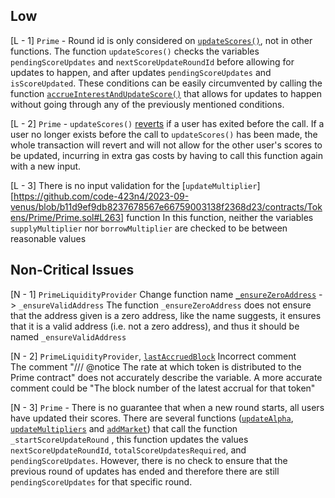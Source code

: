 
## Low

[L - 1] `Prime` - Round id is only considered on [`updateScores()`](https://github.com/code-423n4/2023-09-venus/blob/main/contracts/Tokens/Prime/Prime.sol#L200), not in other functions.
The function `updateScores()` checks the variables `pendingScoreUpdates` and `nextScoreUpdateRoundId` before allowing for updates to happen, and after updates `pendingScoreUpdates` and `isScoreUpdated`. These conditions can be easily circumvented by calling the function [`accrueInterestAndUpdateScore()`](https://github.com/code-423n4/2023-09-venus/blob/main/contracts/Tokens/Prime/Prime.sol#L389) that allows for updates to happen without going through any of the previously mentioned conditions.

[L - 2] `Prime` - `updateScores()` [reverts](https://github.com/code-423n4/2023-09-venus/blob/main/contracts/Tokens/Prime/Prime.sol#L207) if a user has exited before the call.
If a user no longer exists before the call to `updateScores()` has been made, the whole transaction will revert and will not allow for the other user's scores to be updated, incurring in extra gas costs by having to call this function again with a new input.

[L - 3] There is no input validation for the [`updateMultiplier`][https://github.com/code-423n4/2023-09-venus/blob/b11d9ef9db8237678567e66759003138f2368d23/contracts/Tokens/Prime/Prime.sol#L263] function
In this function, neither the variables `supplyMultiplier` nor `borrowMultiplier` are checked to be between reasonable values


## Non-Critical Issues

[N - 1] `PrimeLiquidityProvider` Change function name [`_ensureZeroAddress`](https://github.com/code-423n4/2023-09-venus/blob/main/contracts/Tokens/Prime/PrimeLiquidityProvider.sol#L344) -> `_ensureValidAddress`
The function `_ensureZeroAddress` does not ensure that the address given is a zero address, like the name suggests, it ensures that it is a valid address (i.e. not a zero address), and thus it should be named `_ensureValidAddress`

[N - 2] `PrimeLiquidityProvider`, [`lastAccruedBlock`](https://github.com/code-423n4/2023-09-venus/blob/main/contracts/Tokens/Prime/PrimeLiquidityProvider.sol#L24)  Incorrect comment  
The comment "/// @notice The rate at which token is distributed to the Prime contract" does not accurately describe the variable. A more accurate comment could be "The block number of the latest accrual for that token"

[N - 3] `Prime` - There is no guarantee that when a new round starts, all users have updated their scores. 
There are several functions ([`updateAlpha`](https://github.com/code-423n4/2023-09-venus/blob/b11d9ef9db8237678567e66759003138f2368d23/contracts/Tokens/Prime/Prime.sol#L254),  [`updateMultipliers`](https://github.com/code-423n4/2023-09-venus/blob/b11d9ef9db8237678567e66759003138f2368d23/contracts/Tokens/Prime/Prime.sol#L279) and [`addMarket`](https://github.com/code-423n4/2023-09-venus/blob/b11d9ef9db8237678567e66759003138f2368d23/contracts/Tokens/Prime/Prime.sol#L304C9-L304C34)) that call the function `_startScoreUpdateRound` , this function updates the values `nextScoreUpdateRoundId`, `totalScoreUpdatesRequired`, and `pendingScoreUpdates`. However, there is no check to ensure that the previous round of updates has ended and therefore there are still `pendingScoreUpdates` for that specific round.